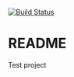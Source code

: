 [![Build Status](https://travis-ci.org/the-inner-light/bk.svg?branch=master)](https://travis-ci.org/the-inner-light/bk)

# README

Test project
